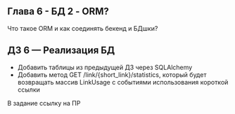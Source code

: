 ## Глава 6 - БД 2 - ORM?
Что такое ORM и как соединять бекенд и БДшки?

## ДЗ 6 — Реализация БД
- Добавить таблицы из предыдущей ДЗ через SQLAlchemy
- Добавить метод GET /link/{short_link}/statistics, который будет возвращать массив LinkUsage с событиями использования короткой ссылки

В задание ссылку на ПР
